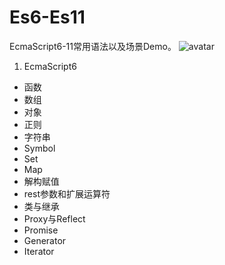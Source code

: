 # Es6-Es11
EcmaScript6-11常用语法以及场景Demo。
![avatar](https://p3-juejin.byteimg.com/tos-cn-i-k3u1fbpfcp/7927d51592954ca687e476a9d5aeaf90~tplv-k3u1fbpfcp-zoom-1.image)

1. EcmaScript6
+ 函数
+ 数组
+ 对象
+ 正则
+ 字符串
+ Symbol
+ Set
+ Map
+ 解构赋值
+ rest参数和扩展运算符
+ 类与继承
+ Proxy与Reflect
+ Promise
+ Generator
+ Iterator
